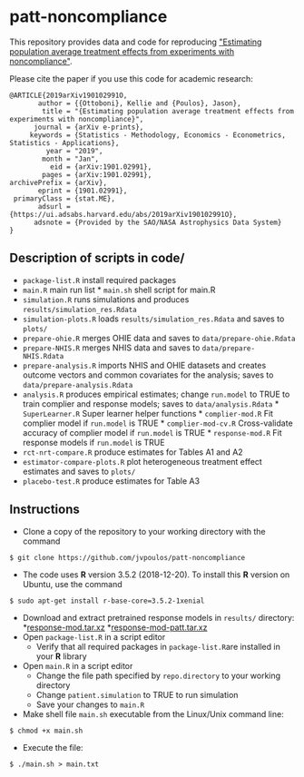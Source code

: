 # patt-noncompliance

This repository provides data and code for reproducing ["Estimating population average treatment effects from experiments with noncompliance"](https://arxiv.org/abs/1901.02991).

Please cite the paper if you use this code for academic research:

```
@ARTICLE{2019arXiv190102991O,
       author = {{Ottoboni}, Kellie and {Poulos}, Jason},
        title = "{Estimating population average treatment effects from experiments with noncompliance}",
      journal = {arXiv e-prints},
     keywords = {Statistics - Methodology, Economics - Econometrics, Statistics - Applications},
         year = "2019",
        month = "Jan",
          eid = {arXiv:1901.02991},
        pages = {arXiv:1901.02991},
archivePrefix = {arXiv},
       eprint = {1901.02991},
 primaryClass = {stat.ME},
       adsurl = {https://ui.adsabs.harvard.edu/abs/2019arXiv190102991O},
      adsnote = {Provided by the SAO/NASA Astrophysics Data System}
}
```
Description of scripts in code/
------
* `package-list.R` install required packages 
* `main.R` main run list 
       * `main.sh` shell script for main.R
 * `simulation.R` runs simulations and produces `results/simulation_res.Rdata`
 * `simulation-plots.R` loads `results/simulation_res.Rdata` and saves to `plots/`
 * `prepare-ohie.R` merges OHIE data and saves to `data/prepare-ohie.Rdata`
 * `prepare-NHIS.R` merges NHIS data and saves to `data/prepare-NHIS.Rdata`
 * `prepare-analysis.R` imports NHIS and OHIE datasets and creates outcome vectors and common covariates for the analysis; saves to `data/prepare-analysis.Rdata`
 * `analysis.R` produces empirical estimates; change `run.model` to TRUE to train complier and response models; saves to `data/analysis.Rdata`
       * `SuperLearner.R` Super learner helper functions
       * `complier-mod.R` Fit complier model if `run.model` is TRUE
       * `complier-mod-cv.R` Cross-validate accuracy of complier model if `run.model` is TRUE
       * `response-mod.R` Fit response models if `run.model` is TRUE
 * `rct-nrt-compare.R` produce estimates for Tables A1 and A2
 * `estimator-compare-plots.R` plot heterogeneous treatment effect estimates and saves to `plots/`    
 * `placebo-test.R` produce estimates for Table A3

Instructions
------
* Clone a copy of the repository to your working directory with the command
```
$ git clone https://github.com/jvpoulos/patt-noncompliance
```
* The code uses **R** version 3.5.2 (2018-12-20). To install this **R** version on Ubuntu, use the command 
```
$ sudo apt-get install r-base-core=3.5.2-1xenial
```
* Download and extract pretrained response models in `results/` directory:
       *[response-mod.tar.xz](https://www.dropbox.com/s/d53jcpj9vbo0tex/response-mod.tar.xz?dl=1)
       *[response-mod-patt.tar.xz](https://www.dropbox.com/s/srgvn4oa2ugmf8p/response-mod-patt.tar.xz?dl=1)
* Open `package-list.R` in a script editor
  * Verify that all required packages in `package-list.R`are installed in your **R** library
* Open `main.R` in a script editor
  * Change the file path specified by `repo.directory` to your working directory
  * Change `patient.simulation` to TRUE to run simulation
  * Save your changes to `main.R`
* Make shell file `main.sh` executable from the Linux/Unix command line:
```
$ chmod +x main.sh
```
* Execute the file:
```
$ ./main.sh > main.txt
```
